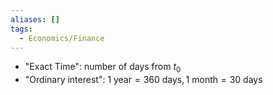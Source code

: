 ```yaml
---
aliases: []
tags:
  - Economics/Finance
---
```


- "Exact Time": number of days from $t_{0}$
- "Ordinary interest": $1 \text{ year}= 360 \text{ days}, 1 \text{ month}= 30 \text{ days}$
